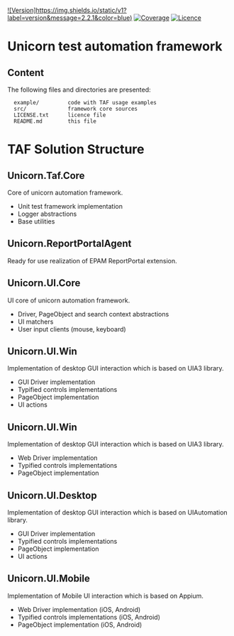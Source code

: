 [![Version]https://img.shields.io/static/v1?label=version&message=2.2.1&color=blue)](https://bitbucket.org/dobriyanchik/unicorntaf/src/unicorn-2.2.1/)
[![Coverage](https://img.shields.io/static/v1?label=coverage&message=48%&color=red)](https://bitbucket.org/dobriyanchik/unicorntaf/src/master/)
[![Licence](https://img.shields.io/static/v1?label=license&message=Apache-2.0&color=green)](https://www.apache.org/licenses/LICENSE-2.0)


Unicorn test automation framework
=============================

Content
------------

The following files and directories are presented:

      example/         code with TAF usage examples
	  src/             framework core sources
	  LICENSE.txt	   licence file
	  README.md        this file


TAF Solution Structure
=============================


Unicorn.Taf.Core
------------
Core of unicorn automation framework.

* Unit test framework implementation
* Logger abstractions
* Base utilities

Unicorn.ReportPortalAgent
------------
Ready for use realization of EPAM ReportPortal extension.

Unicorn.UI.Core
------------
UI core of unicorn automation framework.

* Driver, PageObject and search context abstractions
* UI matchers
* User input clients (mouse, keyboard)

Unicorn.UI.Win
------------
Implementation of desktop GUI interaction which is based on UIA3 library.

* GUI Driver implementation
* Typified controls implementations
* PageObject implementation
* UI actions

Unicorn.UI.Win
------------
Implementation of desktop GUI interaction which is based on UIA3 library.

* Web Driver implementation
* Typified controls implementations
* PageObject implementation

Unicorn.UI.Desktop
------------
Implementation of desktop GUI interaction which is based on UIAutomation library.

* GUI Driver implementation
* Typified controls implementations
* PageObject implementation
* UI actions

Unicorn.UI.Mobile
------------
Implementation of Mobile UI interaction which is based on Appium.

* Web Driver implementation (iOS, Android)
* Typified controls implementations (iOS, Android)
* PageObject implementation (iOS, Android)
